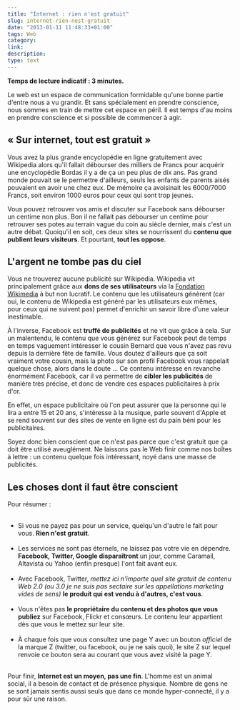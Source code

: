```yaml
---
title: "Internet : rien n'est gratuit"
slug: internet-rien-nest-gratuit
date: "2013-01-11 11:48:33+01:00"
tags: Web
category: 
link: 
description: 
type: text
---
```


<p><p><strong>Temps de lecture indicatif : 3 minutes.</strong></p></p>

<p><p>Le web est un espace de communication formidable qu'une bonne partie d'entre nous a vu grandir. Et sans spécialement en prendre conscience, nous sommes en train de mettre cet espace en péril. Il est temps d'au moins en prendre conscience et si possible de commencer à agir.</p></p>
<!-- TEASER_END -->
<p><h2>« Sur internet, tout est gratuit »</h2></p>

<p><p>Vous avez la plus grande encyclopédie en ligne gratuitement avec Wikipedia alors qu'il fallait débourser des milliers de Francs pour acquérir une encyclopédie Bordas il y a de ça un peu plus de dix ans. Pas grand monde pouvait se le permettre d'ailleurs, seuls les enfants de parents aisés pouvaient en avoir une chez eux. De mémoire ça avoisinait les 6000/7000 Francs, soit environ 1000 euros pour ceux qui sont trop jeunes.</p></p>

<p><p>Vous pouvez retrouver vos amis et discuter sur Facebook sans débourser un centime non plus. Bon il ne fallait pas débourser un centime pour retrouver ses potes au terrain vague du coin au siècle dernier, mais c'est un autre débat. Quoiqu'il en soit, ces deux sites se nourrissent du <strong>contenu que publient leurs visiteurs</strong>. Et pourtant, <strong>tout les oppose</strong>.</p></p>

<p><h2>L'argent ne tombe pas du ciel</h2></p>

<p><p>Vous ne trouverez aucune publicité sur Wikipedia. Wikipedia vit principalement grâce aux <strong>dons de ses utilisateurs</strong> via la <a href="http://fr.wikipedia.org/wiki/Wikimedia_Foundation">Fondation Wikimedia</a> à but non lucratif. Le contenu que les utilisateurs génèrent (car oui, le contenu de Wikipedia est généré par les utilisateurs eux mêmes, pour ceux qui ne suivent pas) permet d'enrichir un savoir libre d'une valeur inestimable.</p></p>

<p><p>À l'inverse, Facebook est <strong>truffé de publicités</strong> et ne vit que grâce à cela. Sur un malentendu, le contenu que vous générez sur Facebook peut de temps en temps vaguement intéresser le cousin Bernard que vous n'avez pas revu depuis la dernière fête de famille. Vous doutez d'ailleurs que ça soit vraiment votre cousin, mais la photo sur son profil Facebook vous rappelait quelque chose, alors dans le doute ... Ce contenu intéresse en revanche énormément Facebook, car il va permettre de <strong>cibler les publicités</strong> de manière très précise, et donc de vendre ces espaces publicitaires à prix d'or.</p></p>

<p><p>En effet, un espace publicitaire où l'on peut assurer que la personne qui le lira a entre 15 et 20 ans, s'intéresse à la musique, parle souvent d'Apple et se rend souvent sur des sites de vente en ligne est du pain béni pour les publicitaires.</p></p>

<p><p>Soyez donc bien conscient que ce n'est pas parce que c'est gratuit que ça doit être utilisé aveuglément. Ne laissons pas le Web finir comme nos boîtes à lettre : un contenu quelque fois intéressant, noyé dans une masse de publicités.</p></p>

<p><h2>Les choses dont il faut être conscient</h2></p>

<p><p>Pour résumer :</p></p>

<p><ul><br /><li>Si vous ne payez pas pour un service, quelqu'un d'autre le fait pour vous. <strong>Rien n'est gratuit</strong>.</li><br /><li>Les services ne sont pas éternels, ne laissez pas votre vie en dépendre. <strong>Facebook, Twitter, Google disparaîtront</strong> un jour, comme Caramail, Altavista ou Yahoo (enfin presque) l'ont fait avant eux.</li><br /><li>Avec Facebook, Twitter, <em>mettez ici n'importe quel site gratuit de contenu Web 2.0 (ou 3.0 je ne suis pas sectaire sur les appellations marketing vides de sens)</em> <strong>le produit qui est vendu à d'autres, c'est vous</strong>.</li><br /><li>Vous n'êtes pas <strong>le propriétaire du contenu et des photos que vous publiez</strong> sur Facebook, Flickr et consœurs. Le contenu leur appartient dès que vous le mettez sur leur site.</li><br /><li>À chaque fois que vous consultez une page Y avec un bouton <em>officiel</em> de la marque Z (twitter, ou facebook, ou je ne sais quoi), le site Z sur lequel renvoie ce bouton sera au courant que vous avez visité la page Y.</li><br /></ul></p>

<p><p>Pour finir, <strong>Internet est un moyen, pas une fin</strong>. L'homme est un animal social, il a besoin de contact et de présence physique. Nombre de gens ne se sont jamais sentis aussi seuls que dans ce monde hyper-connecté, il y a pour sûr une raison.</p></p>
